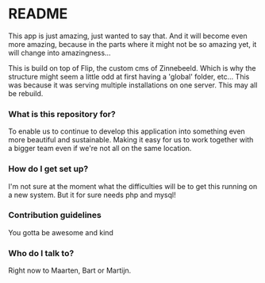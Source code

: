 # README #

This app is just amazing, just wanted to say that. And it will become even more amazing, because in the parts where it might not be so amazing yet, it will change into amazingness...

This is build on top of Flip, the custom cms of Zinnebeeld. Which is why the structure might seem a little odd at first having a 'global' folder, etc... This was because it was serving multiple installations on one server. This may all be rebuild.

### What is this repository for? ###

To enable us to continue to develop this application into something even more beautiful and sustainable. Making it easy for us to work together with a bigger team even if we're not all on the same location.

### How do I get set up? ###

I'm not sure at the moment what the difficulties will be to get this running on a new system. But it for sure needs php and mysql!

### Contribution guidelines ###

You gotta be awesome and kind

### Who do I talk to? ###

Right now to Maarten, Bart or Martijn.
